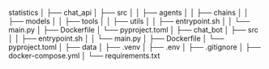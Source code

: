 statistics
│
├── chat_api
│   ├── src
│   │   ├── agents
│   │   ├── chains
│   │   ├── models
│   │   ├── tools
│   │   ├── utils
│   │   ├── entrypoint.sh
│   │   └── main.py
│   ├── Dockerfile
│   └── pyproject.toml
│
├── chat_bot
│   ├── src
│   │   ├── entrypoint.sh
│   │   └── main.py
│   ├── Dockerfile
│   └── pyproject.toml
│
├── data
│
├── .venv
│
├── .env
│
├── .gitignore
│
├── docker-compose.yml
│
└── requirements.txt
